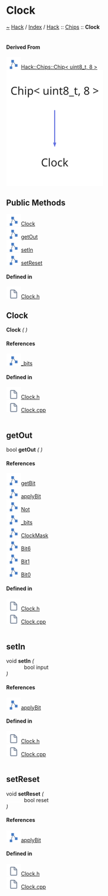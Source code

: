 <a id="clock"></a>
<h1>Clock</h1>
<a id="classHack_1_1Chips_1_1Clock"></a>
<a href="https://github.com/CharlesCarley/HackComputer.md">~</a>
<a href="indexpage.md#hack">Hack</a>
<span class="inline-text">/</span>
<a href="index.md#index">Index</a>
<span class="inline-text">/</span>
<a href="namespaceHack.md#hack">Hack</a>
<span class="inline-text">::</span>
<a href="namespaceHack_1_1Chips.md#chips">Chips</a>
<span class="inline-text">::</span>
<span class="bold-text"><b>Clock</b></span>
<br/>
<br/>
<a id="derived-from"></a>
<h4>Derived From</h4>
<div class="icon-link">
<img src="../images/class.svg"/><a href="classHack_1_1Chips_1_1Chip.md#hackchipschip&lt;-uint8_t,-8-&gt;">Hack::Chips::Chip&lt; uint8_t, 8 &gt;</a>
</div>
<img src="../images/dot/internal-diagram-8.dot.svg"/><br/>
<a id="public-methods"></a>
<h2>Public Methods</h2>
<span class="icon-list-item"><a href="#clock" class="icon-list-item"><img src="../images/class.svg" class="icon-list-item"/><span class="icon-list-item">Clock</span>
</a>
</span>
<br/>
<span class="icon-list-item"><a href="#getout" class="icon-list-item"><img src="../images/class.svg" class="icon-list-item"/><span class="icon-list-item">getOut</span>
</a>
</span>
<br/>
<span class="icon-list-item"><a href="#setin" class="icon-list-item"><img src="../images/class.svg" class="icon-list-item"/><span class="icon-list-item">setIn</span>
</a>
</span>
<br/>
<span class="icon-list-item"><a href="#setreset" class="icon-list-item"><img src="../images/class.svg" class="icon-list-item"/><span class="icon-list-item">setReset</span>
</a>
</span>
<br/>
<a id="defined-in"></a>
<h4>Defined in</h4>
<span class="icon-list-item"><a href="https://github.com/CharlesCarley/HackComputer/blob/master//Source/Chips/Clock.h#L28" class="icon-list-item"><img src="../images/file.svg" class="icon-list-item"/><span class="icon-list-item">Clock.h</span>
</a>
</span>
<br/>
<a id="clock"></a>
<h2>Clock</h2>
<span class="bold-text"><b>Clock</b></span>
<span class="italic-text"><i>(</i></span>
<span class="italic-text"><i>)</i></span>
<a id="references"></a>
<h4>References</h4>
<span class="icon-list-item"><a href="classHack_1_1Chips_1_1Chip.md#_bits" class="icon-list-item"><img src="../images/class.svg" class="icon-list-item"/><span class="icon-list-item">_bits</span>
</a>
</span>
<br/>
<a id="defined-in"></a>
<h4>Defined in</h4>
<span class="icon-list-item"><a href="https://github.com/CharlesCarley/HackComputer/blob/master//Source/Chips/Clock.h#L30" class="icon-list-item"><img src="../images/file.svg" class="icon-list-item"/><span class="icon-list-item">Clock.h</span>
</a>
</span>
<br/>
<span class="icon-list-item"><a href="https://github.com/CharlesCarley/HackComputer/blob/master//Source/Chips/Clock.cpp#L28" class="icon-list-item"><img src="../images/file.svg" class="icon-list-item"/><span class="icon-list-item">Clock.cpp</span>
</a>
</span>
<br/>
<br/>
<a id="getout"></a>
<h2>getOut</h2>
<span class="inline-text">bool</span>
<span class="bold-text"><b>getOut</b></span>
<span class="italic-text"><i>(</i></span>
<span class="italic-text"><i>)</i></span>
<a id="references"></a>
<h4>References</h4>
<span class="icon-list-item"><a href="classHack_1_1Chips_1_1Chip.md#getbit" class="icon-list-item"><img src="../images/class.svg" class="icon-list-item"/><span class="icon-list-item">getBit</span>
</a>
</span>
<br/>
<span class="icon-list-item"><a href="classHack_1_1Chips_1_1Chip.md#applybit" class="icon-list-item"><img src="../images/class.svg" class="icon-list-item"/><span class="icon-list-item">applyBit</span>
</a>
</span>
<br/>
<span class="icon-list-item"><a href="namespaceHack_1_1Chips_1_1Gates.md#not" class="icon-list-item"><img src="../images/class.svg" class="icon-list-item"/><span class="icon-list-item">Not</span>
</a>
</span>
<br/>
<span class="icon-list-item"><a href="classHack_1_1Chips_1_1Chip.md#_bits" class="icon-list-item"><img src="../images/class.svg" class="icon-list-item"/><span class="icon-list-item">_bits</span>
</a>
</span>
<br/>
<span class="icon-list-item"><a href="namespaceHack_1_1Chips.md#clockmask" class="icon-list-item"><img src="../images/class.svg" class="icon-list-item"/><span class="icon-list-item">ClockMask</span>
</a>
</span>
<br/>
<span class="icon-list-item"><a href="namespaceHack_1_1Chips.md#bit6" class="icon-list-item"><img src="../images/class.svg" class="icon-list-item"/><span class="icon-list-item">Bit6</span>
</a>
</span>
<br/>
<span class="icon-list-item"><a href="namespaceHack_1_1Chips.md#bit1" class="icon-list-item"><img src="../images/class.svg" class="icon-list-item"/><span class="icon-list-item">Bit1</span>
</a>
</span>
<br/>
<span class="icon-list-item"><a href="namespaceHack_1_1Chips.md#bit0" class="icon-list-item"><img src="../images/class.svg" class="icon-list-item"/><span class="icon-list-item">Bit0</span>
</a>
</span>
<br/>
<a id="defined-in"></a>
<h4>Defined in</h4>
<span class="icon-list-item"><a href="https://github.com/CharlesCarley/HackComputer/blob/master//Source/Chips/Clock.h#L36" class="icon-list-item"><img src="../images/file.svg" class="icon-list-item"/><span class="icon-list-item">Clock.h</span>
</a>
</span>
<br/>
<span class="icon-list-item"><a href="https://github.com/CharlesCarley/HackComputer/blob/master//Source/Chips/Clock.cpp#L47" class="icon-list-item"><img src="../images/file.svg" class="icon-list-item"/><span class="icon-list-item">Clock.cpp</span>
</a>
</span>
<br/>
<br/>
<a id="setin"></a>
<h2>setIn</h2>
<span class="inline-text">void</span>
<span class="bold-text"><b>setIn</b></span>
<span class="italic-text"><i>(</i></span>
<div class="paragraph">
<span class="paragraph"><img src="../images/horSpace24px.svg"/><span class="inline-text">bool</span>
<span class="inline-text">input</span>
</span>
</div>
<span class="italic-text"><i>)</i></span>
<a id="references"></a>
<h4>References</h4>
<span class="icon-list-item"><a href="classHack_1_1Chips_1_1Chip.md#applybit" class="icon-list-item"><img src="../images/class.svg" class="icon-list-item"/><span class="icon-list-item">applyBit</span>
</a>
</span>
<br/>
<a id="defined-in"></a>
<h4>Defined in</h4>
<span class="icon-list-item"><a href="https://github.com/CharlesCarley/HackComputer/blob/master//Source/Chips/Clock.h#L32" class="icon-list-item"><img src="../images/file.svg" class="icon-list-item"/><span class="icon-list-item">Clock.h</span>
</a>
</span>
<br/>
<span class="icon-list-item"><a href="https://github.com/CharlesCarley/HackComputer/blob/master//Source/Chips/Clock.cpp#L37" class="icon-list-item"><img src="../images/file.svg" class="icon-list-item"/><span class="icon-list-item">Clock.cpp</span>
</a>
</span>
<br/>
<br/>
<a id="setreset"></a>
<h2>setReset</h2>
<span class="inline-text">void</span>
<span class="bold-text"><b>setReset</b></span>
<span class="italic-text"><i>(</i></span>
<div class="paragraph">
<span class="paragraph"><img src="../images/horSpace24px.svg"/><span class="inline-text">bool</span>
<span class="inline-text">reset</span>
</span>
</div>
<span class="italic-text"><i>)</i></span>
<a id="references"></a>
<h4>References</h4>
<span class="icon-list-item"><a href="classHack_1_1Chips_1_1Chip.md#applybit" class="icon-list-item"><img src="../images/class.svg" class="icon-list-item"/><span class="icon-list-item">applyBit</span>
</a>
</span>
<br/>
<a id="defined-in"></a>
<h4>Defined in</h4>
<span class="icon-list-item"><a href="https://github.com/CharlesCarley/HackComputer/blob/master//Source/Chips/Clock.h#L34" class="icon-list-item"><img src="../images/file.svg" class="icon-list-item"/><span class="icon-list-item">Clock.h</span>
</a>
</span>
<br/>
<span class="icon-list-item"><a href="https://github.com/CharlesCarley/HackComputer/blob/master//Source/Chips/Clock.cpp#L42" class="icon-list-item"><img src="../images/file.svg" class="icon-list-item"/><span class="icon-list-item">Clock.cpp</span>
</a>
</span>
<br/>
<br/>
</div>
</div>
</body>
</html>

